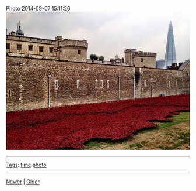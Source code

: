 <!--
title: Photo 2014-09-07 15
date: 2020-06-28T14:49:39.986Z
tags: time, photo
-->




Photo 2014-09-07 15:11:26
![](96882209022-0.jpg)

<!--BOTTOM-POST-NAVIGATION-->
---

[Tags](tags.md): [time](tag-time.md) [photo](tag-photo.md)

---

[Newer](96803638862.md) | [Older](97387216287.md)